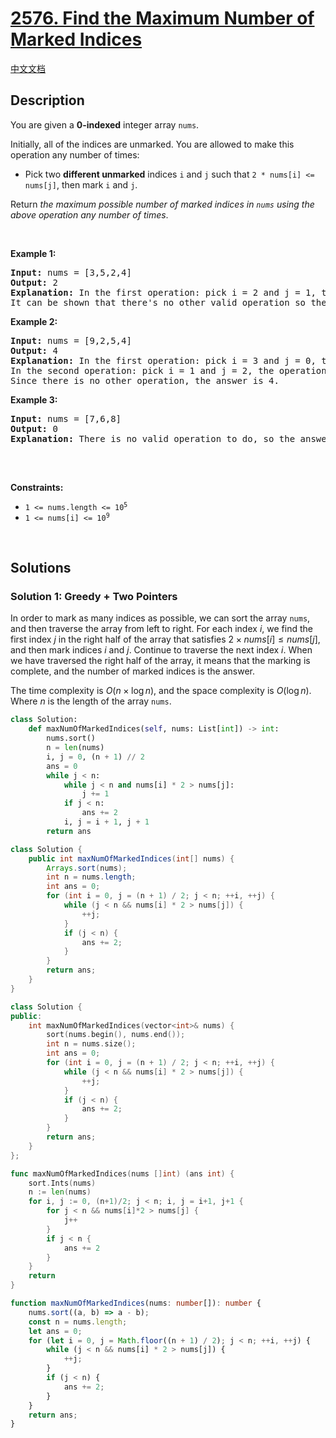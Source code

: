 # [2576. Find the Maximum Number of Marked Indices](https://leetcode.com/problems/find-the-maximum-number-of-marked-indices)

[中文文档](./solution/2500-2599/2576.Find%20the%20Maximum%20Number%20of%20Marked%20Indices/README.md)

<!-- tags:Greedy,Array,Two Pointers,Binary Search,Sorting -->

## Description

<p>You are given a <strong>0-indexed</strong> integer array <code>nums</code>.</p>

<p>Initially, all of the indices are unmarked. You are allowed to make this operation any number of times:</p>

<ul>
	<li>Pick two <strong>different unmarked</strong> indices <code>i</code> and <code>j</code> such that <code>2 * nums[i] &lt;= nums[j]</code>, then mark <code>i</code> and <code>j</code>.</li>
</ul>

<p>Return <em>the maximum possible number of marked indices in <code>nums</code> using the above operation any number of times</em>.</p>

<p>&nbsp;</p>
<p><strong class="example">Example 1:</strong></p>

<pre>
<strong>Input:</strong> nums = [3,5,2,4]
<strong>Output:</strong> 2
<strong>Explanation: </strong>In the first operation: pick i = 2 and j = 1, the operation is allowed because 2 * nums[2] &lt;= nums[1]. Then mark index 2 and 1.
It can be shown that there&#39;s no other valid operation so the answer is 2.
</pre>

<p><strong class="example">Example 2:</strong></p>

<pre>
<strong>Input:</strong> nums = [9,2,5,4]
<strong>Output:</strong> 4
<strong>Explanation: </strong>In the first operation: pick i = 3 and j = 0, the operation is allowed because 2 * nums[3] &lt;= nums[0]. Then mark index 3 and 0.
In the second operation: pick i = 1 and j = 2, the operation is allowed because 2 * nums[1] &lt;= nums[2]. Then mark index 1 and 2.
Since there is no other operation, the answer is 4.
</pre>

<p><strong class="example">Example 3:</strong></p>

<pre>
<strong>Input:</strong> nums = [7,6,8]
<strong>Output:</strong> 0
<strong>Explanation: </strong>There is no valid operation to do, so the answer is 0.

</pre>

<p>&nbsp;</p>
<p><strong>Constraints:</strong></p>

<ul>
	<li><code>1 &lt;= nums.length &lt;= 10<sup>5</sup></code></li>
	<li><code>1 &lt;= nums[i] &lt;= 10<sup>9</sup></code></li>
</ul>

<p>&nbsp;</p>
<style type="text/css">.spoilerbutton {display:block; border:dashed; padding: 0px 0px; margin:10px 0px; font-size:150%; font-weight: bold; color:#000000; background-color:cyan; outline:0; 
}
.spoiler {overflow:hidden;}
.spoiler > div {-webkit-transition: all 0s ease;-moz-transition: margin 0s ease;-o-transition: all 0s ease;transition: margin 0s ease;}
.spoilerbutton[value="Show Message"] + .spoiler > div {margin-top:-500%;}
.spoilerbutton[value="Hide Message"] + .spoiler {padding:5px;}
</style>

## Solutions

### Solution 1: Greedy + Two Pointers

In order to mark as many indices as possible, we can sort the array `nums`, and then traverse the array from left to right. For each index $i$, we find the first index $j$ in the right half of the array that satisfies $2 \times nums[i] \leq nums[j]$, and then mark indices $i$ and $j$. Continue to traverse the next index $i$. When we have traversed the right half of the array, it means that the marking is complete, and the number of marked indices is the answer.

The time complexity is $O(n \times \log n)$, and the space complexity is $O(\log n)$. Where $n$ is the length of the array `nums`.

<!-- tabs:start -->

```python
class Solution:
    def maxNumOfMarkedIndices(self, nums: List[int]) -> int:
        nums.sort()
        n = len(nums)
        i, j = 0, (n + 1) // 2
        ans = 0
        while j < n:
            while j < n and nums[i] * 2 > nums[j]:
                j += 1
            if j < n:
                ans += 2
            i, j = i + 1, j + 1
        return ans
```

```java
class Solution {
    public int maxNumOfMarkedIndices(int[] nums) {
        Arrays.sort(nums);
        int n = nums.length;
        int ans = 0;
        for (int i = 0, j = (n + 1) / 2; j < n; ++i, ++j) {
            while (j < n && nums[i] * 2 > nums[j]) {
                ++j;
            }
            if (j < n) {
                ans += 2;
            }
        }
        return ans;
    }
}
```

```cpp
class Solution {
public:
    int maxNumOfMarkedIndices(vector<int>& nums) {
        sort(nums.begin(), nums.end());
        int n = nums.size();
        int ans = 0;
        for (int i = 0, j = (n + 1) / 2; j < n; ++i, ++j) {
            while (j < n && nums[i] * 2 > nums[j]) {
                ++j;
            }
            if (j < n) {
                ans += 2;
            }
        }
        return ans;
    }
};
```

```go
func maxNumOfMarkedIndices(nums []int) (ans int) {
	sort.Ints(nums)
	n := len(nums)
	for i, j := 0, (n+1)/2; j < n; i, j = i+1, j+1 {
		for j < n && nums[i]*2 > nums[j] {
			j++
		}
		if j < n {
			ans += 2
		}
	}
	return
}
```

```ts
function maxNumOfMarkedIndices(nums: number[]): number {
    nums.sort((a, b) => a - b);
    const n = nums.length;
    let ans = 0;
    for (let i = 0, j = Math.floor((n + 1) / 2); j < n; ++i, ++j) {
        while (j < n && nums[i] * 2 > nums[j]) {
            ++j;
        }
        if (j < n) {
            ans += 2;
        }
    }
    return ans;
}
```

<!-- tabs:end -->

<!-- end -->
